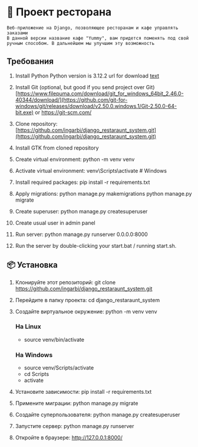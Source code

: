 # 🧾 Проект ресторана

    Веб-приложение на Django, позволяющее ресторанам и кафе управлять заказами
    В данной версии название кафе "Yummy", вам придется поменять под свой ручным способом. В дальнейшем мы улучшим эту возможность

## Требования

1) Install Python
    Python version is 3.12.2
    url for download [text](https://www.python.org/ftp/python/3.12.2/python-3.12.2-amd64.exe)
2) Install Git (optional, but good if you send project over Git)
    [https://www.filepuma.com/download/git_for_windows_64bit_2.46.0-40344/download/](https://github.com/git-for-windows/git/releases/download/v2.50.0.windows.1/Git-2.50.0-64-bit.exe)
    or <https://git-scm.com/>

3) Clone repository:
    [https://github.com/ingarbi/django_restaraunt_system.git](https://github.com/ingarbi/django_restaraunt_system.git)

4) Install GTK from cloned repository

5) Create virtual environment:
    python -m venv venv

6) Activate virtual environment:
    venv\Scripts\activate # Windows

7) Install required packages:
    pip install -r requirements.txt

8) Apply migrations:
    python manage.py makemigrations
    python manage.py migrate

9) Create superuser:
    python manage.py createsuperuser

10) Create usual user in admin panel

11) Run server:
    python manage.py runserver 0.0.0.0:8000

12) Run the server by double-clicking your start.bat / running start.sh.

## 📦 Установка

1) Клонируйте этот репозиторий:
    git clone <https://github.com/ingarbi/django_restaraunt_system.git>
2) Перейдите в папку проекта:
    cd django_restaraunt_system
3) Создайте виртуальное окружение: python -m venv venv

   ### На Linux

    - source venv/bin/activate

   ### На Windows

    - source venv/Scripts/activate
    - cd Scripts
    - activate
4) Установите зависимости:
    pip install -r requirements.txt
5) Примените миграции:
    python manage.py migrate
6) Создайте суперпользователя:
    python manage.py createsuperuser
7) Запустите сервер:
    python manage.py runserver
8) Откройте в браузере:  <http://127.0.0.1:8000/>
